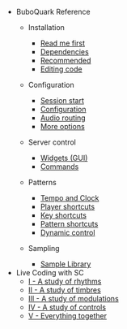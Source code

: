 * BuboQuark Reference
  * Installation
    - [Read me first](read_me_first.md)
    - [Dependencies](dependencies.md)
    - [Recommended](recommended.md)
    - [Editing code](editor.md)
  
  * Configuration
    - [Session start](boot.md)
    - [Configuration](configuration.md)
    - [Audio routing](routing.md)
    - [More options](more_options.md)
  
  * Server control
    * [Widgets (GUI)](widgets.md)
    - [Commands](server_shortcuts.md)
  
  * Patterns
    - [Tempo and Clock](clock.md)
    - [Player shortcuts](player.md)
    - [Key shortcuts](key_shortcuts.md)
    - [Pattern shortcuts](pattern.md)
    - [Dynamic control](dynamic.md)
  * Sampling
    - [Sample Library](library.md)
* Live Coding with SC
    - [I - A study of rhythms](first_session.md)
    - [II - A study of timbres](second_session.md)
    - [III - A study of modulations](third_session.md)
    - [IV - A study of controls](fourth_session.md)
    - [V - Everything together](final.md)
